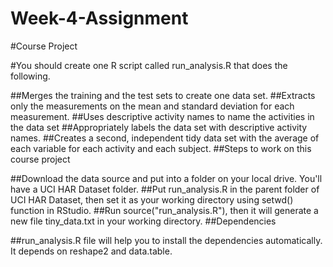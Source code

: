 # Week-4-Assignment
#Course Project

#You should create one R script called run_analysis.R that does the following.

##Merges the training and the test sets to create one data set.
##Extracts only the measurements on the mean and standard deviation for each measurement.
##Uses descriptive activity names to name the activities in the data set
##Appropriately labels the data set with descriptive activity names.
##Creates a second, independent tidy data set with the average of each variable for each activity and each subject.
##Steps to work on this course project

##Download the data source and put into a folder on your local drive. You'll have a UCI HAR Dataset folder.
##Put run_analysis.R in the parent folder of UCI HAR Dataset, then set it as your working directory using setwd() function in RStudio.
##Run source("run_analysis.R"), then it will generate a new file tiny_data.txt in your working directory.
##Dependencies

##run_analysis.R file will help you to install the dependencies automatically. It depends on reshape2 and data.table.
